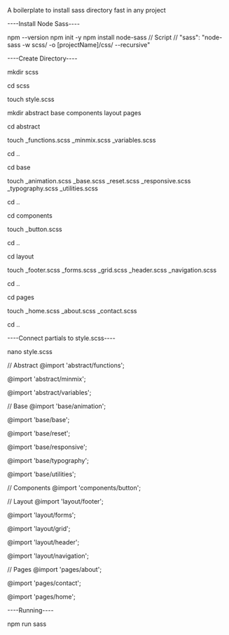 A boilerplate to install sass directory fast in any project

----Install Node Sass----

npm --version
npm init -y
npm install node-sass
// Script //
"sass": "node-sass -w scss/ -o [projectName]/css/ --recursive"

----Create Directory----

mkdir scss

cd scss

touch style.scss

mkdir abstract base components layout pages

cd abstract

touch _functions.scss _minmix.scss _variables.scss

cd ..

cd base

touch _animation.scss _base.scss _reset.scss _responsive.scss _typography.scss _utilities.scss

cd ..

cd components

touch _button.scss

cd ..

cd layout

touch _footer.scss _forms.scss _grid.scss _header.scss _navigation.scss 

cd ..

cd pages

touch _home.scss _about.scss _contact.scss

cd ..


----Connect partials to style.scss----

nano style.scss


// Abstract
@import 'abstract/functions';

@import 'abstract/minmix';

@import 'abstract/variables';


// Base
@import 'base/animation';

@import 'base/base';

@import 'base/reset';

@import 'base/responsive';

@import 'base/typography';

@import 'base/utilities';


// Components
@import 'components/button';


// Layout
@import 'layout/footer';

@import 'layout/forms';

@import 'layout/grid';

@import 'layout/header';

@import 'layout/navigation';


// Pages
@import 'pages/about';

@import 'pages/contact';

@import 'pages/home';

----Running----

npm run sass

